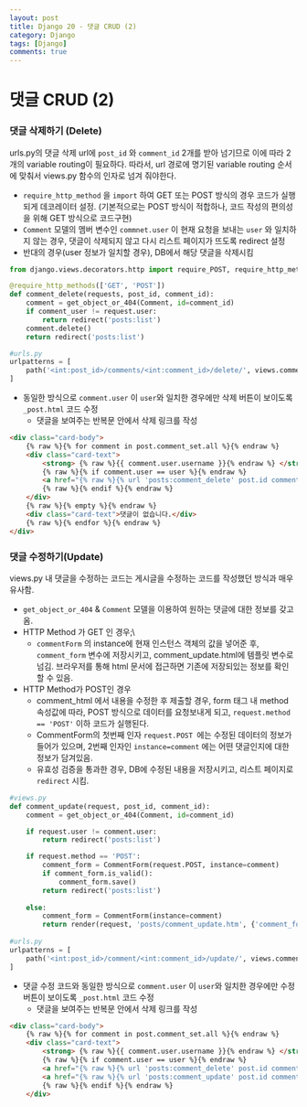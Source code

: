 ```yaml
---
layout: post
title: Django 20 - 댓글 CRUD (2)
category: Django
tags: [Django]
comments: true
---
```




# 댓글 CRUD (2)

### 댓글 삭제하기 (Delete)

urls.py의 댓글 삭제 url에 `post_id` 와 `comment_id` 2개를 받아 넘기므로 이에 따라 2개의 variable routing이 필요하다. 따라서, url 경로에 명기된 variable routing 순서에 맞춰서 views.py 함수의 인자로 넘겨 줘야한다.
- `require_http_method` 을 `import` 하여 GET 또는 POST 방식의 경우 코드가 실행되게 데코레이터 설정. 
  (기본적으로는 POST 방식이 적합하나, 코드 작성의 편의성을 위해  GET 방식으로 코드구현)
- `Comment` 모델의 멤버 변수인 `commnet.user` 이 현재 요청을 보내는 `user` 와 일치하지 않는 경우, 댓글이 삭제되지 않고 다시 리스트 페이지가 뜨도록 redirect 설정
- 반대의 경우(user 정보가 일치할 경우), DB에서 해당 댓글을 삭제시킴

```python
from django.views.decorators.http import require_POST, require_http_methods

@require_http_methods(['GET', 'POST'])
def comment_delete(requests, post_id, comment_id):
    comment = get_object_or_404(Comment, id=comment_id)
    if comment_user != request.user:
        return redirect('posts:list')
   	comment.delete()
    return redirect('posts:list')

#urls.py
urlpatterns = [
    path('<int:post_id>/comments/<int:comment_id>/delete/', views.comment_delete, name="comment_delete")
]
```



- 동일한 방식으로 `comment.user` 이 `user`와 일치한 경우에만 삭제 버튼이 보이도록 `_post.html`  코드 수정
  - 댓글을 보여주는 반복문 안에서 삭제 링크를 작성

```html
<div class="card-body">
    {% raw %}{% for comment in post.comment_set.all %}{% endraw %}
    <div class="card-text">
        <strong> {% raw %}{{ comment.user.username }}{% endraw %} </strong> {% raw %}{{ comment.content }}{% endraw %}
        {% raw %}{% if comment.user == user %}{% endraw %}
        <a href="{% raw %}{% url 'posts:comment_delete' post.id comment.id %}{% endraw %}">댓글 삭제</a>
        {% raw %}{% endif %}{% endraw %}
    </div>
    {% raw %}{% empty %}{% endraw %}
    <div class="card-text">댓글이 없습니다.</div>
    {% raw %}{% endfor %}{% endraw %}
</div>
```



### 댓글 수정하기(Update)

views.py 내 댓글을 수정하는 코드는 게시글을 수정하는 코드를 작성했던 방식과 매우 유사함. 
- `get_object_or_404`  & `Comment` 모델을 이용하여 원하는 댓글에 대한 정보를 갖고 옴. 
- HTTP Method 가 GET 인 경우;\
  - `commentForm` 의 instance에 현재 인스턴스 객체의 값을 넣어준 후, `comment_form` 변수에 저장시키고, comment_update.html에 템플릿 변수로 넘김. 브라우저를 통해 html 문서에 접근하면 기존에 저장되있는 정보를 확인 할 수 있음.
- HTTP Method가 POST인 경우
  - comment_html 에서 내용을 수정한 후 제출할 경우, form 태그 내 method 속성값에 따라, POST 방식으로 데이터를 요청보내게 되고, `request.method == 'POST'` 이하 코드가 실행된다.
  - CommentForm의 첫번째 인자 `request.POST `에는 수정된 데이터의 정보가 들어가 있으며, 2번째 인자인 `instance=comment` 에는 어떤 댓글인지에 대한 정보가 담겨있음. 
  - 유효성 검증을 통과한 경우, DB에 수정된 내용을 저장시키고, 리스트 페이지로 `redirect` 시킴.

```python
#views.py
def comment_update(request, post_id, comment_id):
    comment = get_object_or_404(Comment, id=comment_id)

    if request.user != comment.user:
        return redirect('posts:list')

    if request.method == 'POST':
        comment_form = CommentForm(request.POST, instance=comment)
        if comment_form.is_valid():
            comment_form.save()
        return redirect('posts:list')
    
    else:
        comment_form = CommentForm(instance=comment)
        return render(request, 'posts/comment_update.htm', {'comment_form':comment_form})
 
#urls.py
urlpatterns = [
    path('<int:post_id>/comment/<int:comment_id>/update/', views.comment_update, name="comment_update"),
]
```

- 댓글 수정 코드와 동일한 방식으로 `comment.user` 이 `user`와 일치한 경우에만 수정 버튼이 보이도록 `_post.html`  코드 수정
  - 댓글을 보여주는 반복문 안에서 삭제 링크를 작성

```html
<div class="card-body">
    {% raw %}{% for comment in post.comment_set.all %}{% endraw %}
    <div class="card-text">
        <strong> {% raw %}{{ comment.user.username }}{% endraw %} </strong> {% raw %}{{ comment.content }}{% endraw %}
        {% raw %}{% if comment.user == user %}{% endraw %}
        <a href="{% raw %}{% url 'posts:comment_delete' post.id comment.id %}{% endraw %}">댓글 삭제</a>
        <a href="{% raw %}{% url 'posts:comment_update' post.id comment.id %}{% endraw %}">댓글 수정</a>     
        {% raw %}{% endif %}{% endraw %}
    </div>
```

